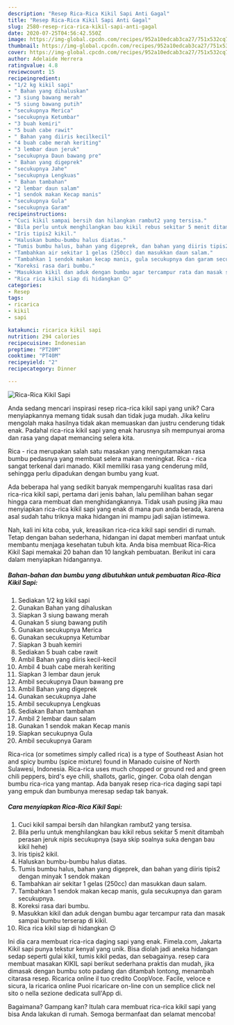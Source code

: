 ```yaml
---
description: "Resep Rica-Rica Kikil Sapi Anti Gagal"
title: "Resep Rica-Rica Kikil Sapi Anti Gagal"
slug: 2580-resep-rica-rica-kikil-sapi-anti-gagal
date: 2020-07-25T04:56:42.550Z
image: https://img-global.cpcdn.com/recipes/952a10edcab3ca27/751x532cq70/rica-rica-kikil-sapi-foto-resep-utama.jpg
thumbnail: https://img-global.cpcdn.com/recipes/952a10edcab3ca27/751x532cq70/rica-rica-kikil-sapi-foto-resep-utama.jpg
cover: https://img-global.cpcdn.com/recipes/952a10edcab3ca27/751x532cq70/rica-rica-kikil-sapi-foto-resep-utama.jpg
author: Adelaide Herrera
ratingvalue: 4.8
reviewcount: 15
recipeingredient:
- "1/2 kg kikil sapi"
- " Bahan yang dihaluskan"
- "3 siung bawang merah"
- "5 siung bawang putih"
- "secukupnya Merica"
- "secukupnya Ketumbar"
- "3 buah kemiri"
- "5 buah cabe rawit"
- " Bahan yang diiris kecilkecil"
- "4 buah cabe merah keriting"
- "3 lembar daun jeruk"
- "secukupnya Daun bawang pre"
- " Bahan yang digeprek"
- "secukupnya Jahe"
- "secukupnya Lengkuas"
- " Bahan tambahan"
- "2 lembar daun salam"
- "1 sendok makan Kecap manis"
- "secukupnya Gula"
- "secukupnya Garam"
recipeinstructions:
- "Cuci kikil sampai bersih dan hilangkan rambut2 yang tersisa."
- "Bila perlu untuk menghilangkan bau kikil rebus sekitar 5 menit ditambah perasan jeruk nipis secukupnya (saya skip soalnya suka dengan bau kikil hehe)"
- "Iris tipis2 kikil."
- "Haluskan bumbu-bumbu halus diatas."
- "Tumis bumbu halus, bahan yang digeprek, dan bahan yang diiris tipis2 dengan minyak 1 sendok makan"
- "Tambahkan air sekitar 1 gelas (250cc) dan masukkan daun salam."
- "Tambahkan 1 sendok makan kecap manis, gula secukupnya dan garam secukupnya."
- "Koreksi rasa dari bumbu."
- "Masukkan kikil dan aduk dengan bumbu agar tercampur rata dan masak sampai bumbu terserap di kikil."
- "Rica rica kikil siap di hidangkan 😉"
categories:
- Resep
tags:
- ricarica
- kikil
- sapi

katakunci: ricarica kikil sapi 
nutrition: 294 calories
recipecuisine: Indonesian
preptime: "PT20M"
cooktime: "PT40M"
recipeyield: "2"
recipecategory: Dinner

---
```



![Rica-Rica Kikil Sapi](https://img-global.cpcdn.com/recipes/952a10edcab3ca27/751x532cq70/rica-rica-kikil-sapi-foto-resep-utama.jpg)

Anda sedang mencari inspirasi resep rica-rica kikil sapi yang unik? Cara menyiapkannya memang tidak susah dan tidak juga mudah. Jika keliru mengolah maka hasilnya tidak akan memuaskan dan justru cenderung tidak enak. Padahal rica-rica kikil sapi yang enak harusnya sih mempunyai aroma dan rasa yang dapat memancing selera kita.

Rica - rica merupakan salah satu masakan yang mengutamakan rasa bumbu pedasnya yang membuat selera makan meningkat. Rica - rica sangat terkenal dari manado. Kikil memiliki rasa yang cenderung mild, sehingga perlu dipadukan dengan bumbu yang kuat.

Ada beberapa hal yang sedikit banyak mempengaruhi kualitas rasa dari rica-rica kikil sapi, pertama dari jenis bahan, lalu pemilihan bahan segar hingga cara membuat dan menghidangkannya. Tidak usah pusing jika mau menyiapkan rica-rica kikil sapi yang enak di mana pun anda berada, karena asal sudah tahu triknya maka hidangan ini mampu jadi sajian istimewa.


Nah, kali ini kita coba, yuk, kreasikan rica-rica kikil sapi sendiri di rumah. Tetap dengan bahan sederhana, hidangan ini dapat memberi manfaat untuk membantu menjaga kesehatan tubuh kita. Anda bisa membuat Rica-Rica Kikil Sapi memakai 20 bahan dan 10 langkah pembuatan. Berikut ini cara dalam menyiapkan hidangannya.

<!--inarticleads1-->

##### Bahan-bahan dan bumbu yang dibutuhkan untuk pembuatan Rica-Rica Kikil Sapi:

1. Sediakan 1/2 kg kikil sapi
1. Gunakan  Bahan yang dihaluskan
1. Siapkan 3 siung bawang merah
1. Gunakan 5 siung bawang putih
1. Gunakan secukupnya Merica
1. Gunakan secukupnya Ketumbar
1. Siapkan 3 buah kemiri
1. Sediakan 5 buah cabe rawit
1. Ambil  Bahan yang diiris kecil-kecil
1. Ambil 4 buah cabe merah keriting
1. Siapkan 3 lembar daun jeruk
1. Ambil secukupnya Daun bawang pre
1. Ambil  Bahan yang digeprek
1. Gunakan secukupnya Jahe
1. Ambil secukupnya Lengkuas
1. Sediakan  Bahan tambahan
1. Ambil 2 lembar daun salam
1. Gunakan 1 sendok makan Kecap manis
1. Siapkan secukupnya Gula
1. Ambil secukupnya Garam


Rica-rica (or sometimes simply called rica) is a type of Southeast Asian hot and spicy bumbu (spice mixture) found in Manado cuisine of North Sulawesi, Indonesia. Rica-rica uses much chopped or ground red and green chili peppers, bird&#39;s eye chili, shallots, garlic, ginger. Coba olah dengan bumbu rica-rica yang mantap. Ada banyak resep rica-rica daging sapi tapi yang empuk dan bumbunya meresap sedap tak banyak. 

<!--inarticleads2-->

##### Cara menyiapkan Rica-Rica Kikil Sapi:

1. Cuci kikil sampai bersih dan hilangkan rambut2 yang tersisa.
1. Bila perlu untuk menghilangkan bau kikil rebus sekitar 5 menit ditambah perasan jeruk nipis secukupnya (saya skip soalnya suka dengan bau kikil hehe)
1. Iris tipis2 kikil.
1. Haluskan bumbu-bumbu halus diatas.
1. Tumis bumbu halus, bahan yang digeprek, dan bahan yang diiris tipis2 dengan minyak 1 sendok makan
1. Tambahkan air sekitar 1 gelas (250cc) dan masukkan daun salam.
1. Tambahkan 1 sendok makan kecap manis, gula secukupnya dan garam secukupnya.
1. Koreksi rasa dari bumbu.
1. Masukkan kikil dan aduk dengan bumbu agar tercampur rata dan masak sampai bumbu terserap di kikil.
1. Rica rica kikil siap di hidangkan 😉


Ini dia cara membuat rica-rica daging sapi yang enak. Fimela.com, Jakarta Kikil sapi punya tekstur kenyal yang unik. Bisa diolah jadi aneka hidangan sedap seperti gulai kikil, tumis kikil pedas, dan sebagainya. resep cara membuat masakan KIKIL sapi berikut sederhana praktis dan mudah, jika dimasak dengan bumbu soto padang dan ditambah lontong, menambah citarasa resep. Ricarica online il tuo credito CoopVoce. Facile, veloce e sicura, la ricarica online Puoi ricaricare on-line con un semplice click nel sito o nella sezione dedicata sull&#39;App di. 

Bagaimana? Gampang kan? Itulah cara membuat rica-rica kikil sapi yang bisa Anda lakukan di rumah. Semoga bermanfaat dan selamat mencoba!
